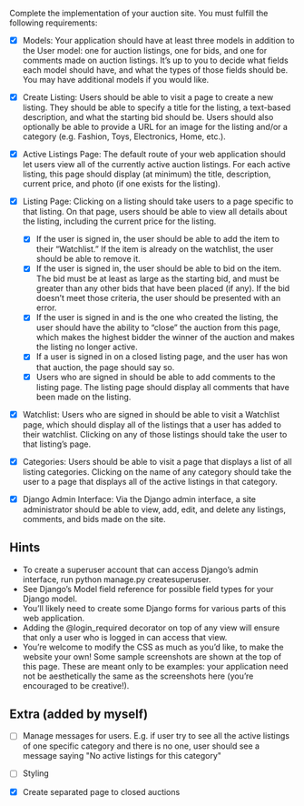 Complete the implementation of your auction site. You must fulfill the following requirements:

- [x] Models: Your application should have at least three models in addition to the User model: one for auction listings, one for bids, and one for comments made on auction listings. It’s up to you to decide what fields each model should have, and what the types of those fields should be. You may have additional models if you would like.

- [x] Create Listing: Users should be able to visit a page to create a new listing. They should be able to specify a title for the listing, a text-based description, and what the starting bid should be. Users should also optionally be able to provide a URL for an image for the listing and/or a category (e.g. Fashion, Toys, Electronics, Home, etc.).

- [x] Active Listings Page: The default route of your web application should let users view all of the currently active auction listings. For each active listing, this page should display (at minimum) the title, description, current price, and photo (if one exists for the listing).

- [x] Listing Page: Clicking on a listing should take users to a page specific to that listing. On that page, users should be able to view all details about the listing, including the current price for the listing.
   - [x] If the user is signed in, the user should be able to add the item to their “Watchlist.” If the item is already on the watchlist, the user should be able to remove it.
   - [X] If the user is signed in, the user should be able to bid on the item. The bid must be at least as large as the starting bid, and must be greater than any other bids that have been placed (if any). If the bid doesn’t meet those criteria, the user should be presented with an error.
   - [x] If the user is signed in and is the one who created the listing, the user should have the ability to “close” the auction from this page, which makes the highest bidder the winner of the auction and makes the listing no longer active.
   - [x] If a user is signed in on a closed listing page, and the user has won that auction, the page should say so.
   - [x] Users who are signed in should be able to add comments to the listing page. The listing page should display all comments that have been made on the listing.

- [x] Watchlist: Users who are signed in should be able to visit a Watchlist page, which should display all of the listings that a user has added to their watchlist. Clicking on any of those listings should take the user to that listing’s page.

- [x] Categories: Users should be able to visit a page that displays a list of all listing categories. Clicking on the name of any category should take the user to a page that displays all of the active listings in that category.

- [x] Django Admin Interface: Via the Django admin interface, a site administrator should be able to view, add, edit, and delete any listings, comments, and bids made on the site.

## Hints

- To create a superuser account that can access Django’s admin interface, run python manage.py createsuperuser.
- See Django’s Model field reference for possible field types for your Django model.
- You’ll likely need to create some Django forms for various parts of this web application.
- Adding the @login_required decorator on top of any view will ensure that only a user who is logged in can access that view.
- You’re welcome to modify the CSS as much as you’d like, to make the website your own! Some sample screenshots are shown at the top of this page. These are meant only to be examples: your application need not be aesthetically the same as the screenshots here (you’re encouraged to be creative!).


## Extra (added by myself)

- [ ] Manage messages for users. E.g. if user try to see all the active listings of one specific category and there is no one, user should see a message saying "No active listings for this category"

- [ ] Styling

- [x] Create separated page to closed auctions
